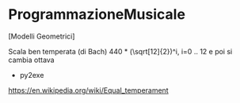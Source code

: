 # ProgrammazioneMusicale
[Modelli Geometrici]


Scala ben temperata (di Bach)
440 * (\sqrt[12]{2})^i, i=0 .. 12 e poi si cambia ottava

- py2exe

https://en.wikipedia.org/wiki/Equal_temperament

